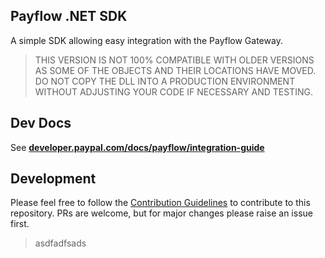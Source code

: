 Payflow .NET SDK  
----------------

A simple SDK allowing easy integration with the Payflow Gateway.

> THIS VERSION IS NOT 100%  COMPATIBLE WITH OLDER VERSIONS AS SOME OF THE OBJECTS AND THEIR LOCATIONS HAVE MOVED. 
DO NOT COPY THE DLL INTO A PRODUCTION ENVIRONMENT WITHOUT ADJUSTING YOUR CODE IF NECESSARY AND TESTING.


## Dev Docs
See [**developer.paypal.com/docs/payflow/integration-guide**](https://developer.paypal.com/docs/payflow/integration-guide/)

## Development

Please feel free to follow the [Contribution Guidelines](./CONTRIBUTING.md) to contribute to this repository. PRs are welcome, but for major changes please raise an issue first.




> asdfadfsads